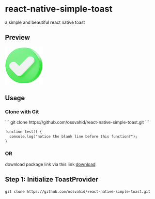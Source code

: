 # react-native-simple-toast
a simple and beautiful react native toast

<h2>
 Preview
</h2>

<img src="./images/success.png">

<h2>
 Usage
</h2>
<h3>
 Clone with Git
</h3>
```
git clone https://github.com/ossvahid/react-native-simple-toast.git
```



```
function test() {
  console.log("notice the blank line before this function?");
}
```
<h3>
 OR
</h3>

download package link via this link 
<a href="https://github.com/ossvahid/react-native-simple-toast/archive/refs/heads/main.zip" target="_blank">
download
</a>

<h2>
Step 1: Initialize ToastProvider
</h2>
<code>git clone https://github.com/ossvahid/react-native-simple-toast.git</code>





